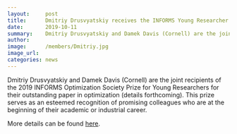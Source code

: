 ```yaml
---
layout:     post
title:      Dmitriy Drusvyatskiy receives the INFORMS Young Researcher Prize
date:       2019-10-11
summary:    Dmitriy Drusvyatskiy and Damek Davis (Cornell) are the joint recipients of the 2019 INFORMS Optimization Society Prize for Young Researchers for their outstanding paper in optimization.
author:     
image:      /members/Dmitriy.jpg
image_url:  
categories: news
---
```


Dmitriy Drusvyatskiy and Damek Davis (Cornell) are the joint recipients of the 2019 INFORMS Optimization Society Prize for Young Researchers for their outstanding paper in optimization (details forthcoming). This prize serves as an esteemed recognition of promising colleagues who are at the beginning of their academic or industrial career.

More details can be found [here](https://math.washington.edu/news/2019/09/30/dmitriy-drusvyatskiy-receives-informs-young-researcher-prize).
